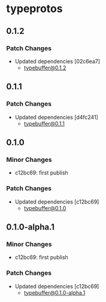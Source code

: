 # typeprotos

## 0.1.2

### Patch Changes

- Updated dependencies [02c6ea7]
  - typebuffer@0.1.2

## 0.1.1

### Patch Changes

- Updated dependencies [d4fc241]
  - typebuffer@0.1.1

## 0.1.0

### Minor Changes

- c12bc69: first publish

### Patch Changes

- Updated dependencies [c12bc69]
  - typebuffer@0.1.0

## 0.1.0-alpha.1

### Minor Changes

- c12bc69: first publish

### Patch Changes

- Updated dependencies [c12bc69]
  - typebuffer@0.1.0-alpha.1
